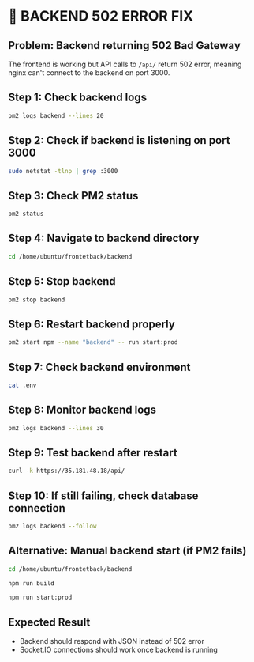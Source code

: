 # 🚨 BACKEND 502 ERROR FIX

## Problem: Backend returning 502 Bad Gateway
The frontend is working but API calls to `/api/` return 502 error, meaning nginx can't connect to the backend on port 3000.

## Step 1: Check backend logs
```bash
pm2 logs backend --lines 20
```

## Step 2: Check if backend is listening on port 3000
```bash
sudo netstat -tlnp | grep :3000
```

## Step 3: Check PM2 status
```bash
pm2 status
```

## Step 4: Navigate to backend directory
```bash
cd /home/ubuntu/frontetback/backend
```

## Step 5: Stop backend
```bash
pm2 stop backend
```

## Step 6: Restart backend properly
```bash
pm2 start npm --name "backend" -- run start:prod
```

## Step 7: Check backend environment
```bash
cat .env
```

## Step 8: Monitor backend logs
```bash
pm2 logs backend --lines 30
```

## Step 9: Test backend after restart
```bash
curl -k https://35.181.48.18/api/
```

## Step 10: If still failing, check database connection
```bash
pm2 logs backend --follow
```

## Alternative: Manual backend start (if PM2 fails)
```bash
cd /home/ubuntu/frontetback/backend
```

```bash
npm run build
```

```bash
npm run start:prod
```

## Expected Result
- Backend should respond with JSON instead of 502 error
- Socket.IO connections should work once backend is running